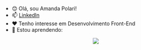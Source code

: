 - 😊 Olá, sou Amanda Polari!
- 📫 <a href="https://www.linkedin.com/in/amandapolari/" _blank>LinkedIn</a>
- ❤️ Tenho interesse em Desenvolvimento Front-End
- 🌱 Estou aprendendo:

<p align="center">
  <a href="https://skillicons.dev">
    <img src="https://skillicons.dev/icons?i=html,css,figma,js,vscode,git,github" />
  </a>
</p>

<!---
amandapolari/amandapolari is a ✨ special ✨ repository because its `README.md` (this file) appears on your GitHub profile.
You can click the Preview link to take a look at your changes.
--->
